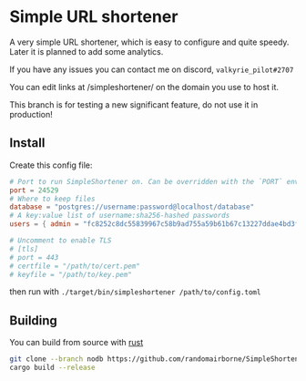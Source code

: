 # Simple URL shortener

A very simple URL shortener, which is easy to configure and quite speedy.
Later it is planned to add some analytics.

If you have any issues you can contact me on discord, `valkyrie_pilot#2707`

You can edit links at /simpleshortener/ on the domain you use to host it.

This branch is for testing a new significant feature, do not use it in production!

## Install
Create this config file:
```toml
# Port to run SimpleShortener on. Can be overridden with the `PORT` environment variable.
port = 24529
# Where to keep files
database = "postgres://username:password@localhost/database"
# A key:value list of username:sha256-hashed passwords
users = { admin = "fc8252c8dc55839967c58b9ad755a59b61b67c13227ddae4bd3f78a38bf394f7" }

# Uncomment to enable TLS
# [tls]
# port = 443
# certfile = "/path/to/cert.pem"
# keyfile = "/path/to/key.pem"
```

then run with `./target/bin/simpleshortener /path/to/config.toml`


## Building
You can build from source with [rust](https://rust-lang.org)
```bash
git clone --branch nodb https://github.com/randomairborne/SimpleShortener.git
cargo build --release
```
